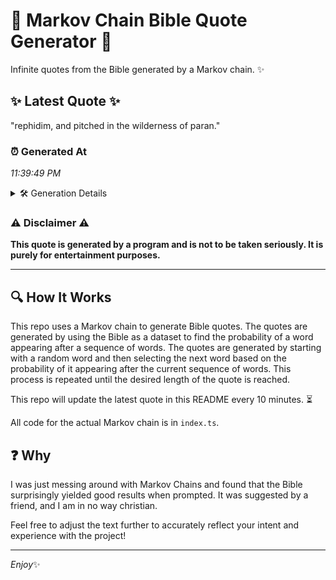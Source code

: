 # 📖 Markov Chain Bible Quote Generator 📖

Infinite quotes from the Bible generated by a Markov chain. ✨

## ✨ Latest Quote ✨
"rephidim, and pitched in the wilderness of paran."

### ⏰ Generated At
*11:39:49 PM*

<details>
    <summary>🛠️ Generation Details</summary>
    <p>
        <strong>🌱 Seed:</strong> rephidim,<br>
        <strong>🔄 Iterations:</strong> 7<br>
        <strong>📜 Context History:</strong><br>[ rephidim, ]: and<br>[ rephidim,, and ]: pitched<br>[ rephidim,, and, pitched ]: in<br>[ rephidim,, and, pitched, in ]: the<br>[ rephidim,, and, pitched, in, the ]: wilderness<br>[ rephidim,, and, pitched, in, the, wilderness ]: of<br>[ and, pitched, in, the, wilderness, of ]: paran.<br>
    </p>
</details>

### ⚠️ Disclaimer ⚠️
**This quote is generated by a program and is not to be taken seriously. It is purely for entertainment purposes.**

---

## 🔍 How It Works

This repo uses a Markov chain to generate Bible quotes. The quotes are generated by using the Bible as a dataset to find the probability of a word appearing after a sequence of words. The quotes are generated by starting with a random word and then selecting the next word based on the probability of it appearing after the current sequence of words. This process is repeated until the desired length of the quote is reached.

This repo will update the latest quote in this README every 10 minutes. ⏳

All code for the actual Markov chain is in `index.ts`.

## ❓ Why

I was just messing around with Markov Chains and found that the Bible surprisingly yielded good results when prompted. 
It was suggested by a friend, and I am in no way christian.

Feel free to adjust the text further to accurately reflect your intent and experience with the project!

---

*Enjoy*✨
